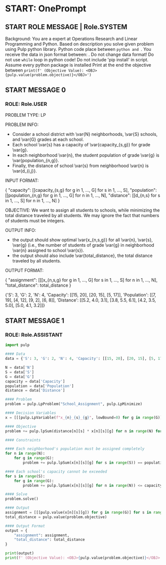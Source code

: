 # START: OnePrompt 
## START ROLE MESSAGE | Role.SYSTEM 
Background: You are a expert at Operations Research and Linear Programming and Python. Based on description you solve given problem using Pulp python library. Python code place between ```python and ```. You receive the data in json format between: <DATA></DATA>. Do not change data format! Do not use `while` loop in python code! Do not include 'pip install' in script. Assume every python package is installed Print at the end the objective between <OBJ></OBJ> `print(f' (Objective Value): <OBJ>{pulp.value(problem.objective)}</OBJ>')`  
## START MESSAGE 0 
### ROLE: Role.USER
<DESCRIPTION>
PROBLEM TYPE: LP

PROBLEM INFO: 

- Consider a school district with \var{N} neighborhoods, \var{S} schools, and \var{G} grades at each school.
- Each school \var{s} has a capacity of \var{capacity_{s,g}} for grade \var{g}. 
- In each neighborhood \var{n}, the student population of grade \var{g} is \var{population_{n,g}}. 
- Finally, the distance of school \var{s} from neighborhood \var{n} is \var{d_{i,j}}.

INPUT FORMAT: 

{
    "capacity": [[capacity_{s,g} for g in 1, ..., G] for s in 1, ..., S],
    "population": [[population_{n,g} for g in 1, ..., G] for n in 1, ..., N],
    "distance": [[d_{n,s} for s in 1, ..., S] for n in 1, ..., N]
}

OBJECTIVE: We want to assign all students to schools, while minimizing the total distance traveled by all students. We may ignore the fact that numbers of students must be integers.

OUTPUT INFO:
- the output should show optimal \var{x_{n,s,g}} for all \var{n}, \var{s}, \var{g} (i.e., the number of students of grade \var{g} in neighborhood \var{n} assigned to school \var{s}).
- the output should also include \var{total_distance}, the total distance traveled by all students.

OUTPUT FORMAT:

{
    "assignment": [[[x_{n,s,g} for g in 1, ..., G] for s in 1, ..., S] for n in 1, ..., N],
    "total_distance": total_distance
}

</DESCRIPTION>
<DATA>
{'S': 3, 'G': 2, 'N': 4, 'Capacity': [[15, 20], [20, 15], [5, 17]], 'Population': [[7, 19], [4, 12], [9, 2], [6, 8]], 'Distance': [[5.2, 4.0, 3.1], [3.8, 5.5, 6.1], [4.2, 3.5, 5.0], [5.0, 4.1, 3.2]]}</DATA>


## START MESSAGE 1 
### ROLE: Role.ASSISTANT
```python
import pulp

#### Data
data = {'S': 3, 'G': 2, 'N': 4, 'Capacity': [[15, 20], [20, 15], [5, 17]], 'Population': [[7, 19], [4, 12], [9, 2], [6, 8]], 'Distance': [[5.2, 4.0, 3.1], [3.8, 5.5, 6.1], [4.2, 3.5, 5.0], [5.0, 4.1, 3.2]]}

N = data['N']
S = data['S']
G = data['G']
capacity = data['Capacity']
population = data['Population']
distance = data['Distance']

#### Problem
problem = pulp.LpProblem("School_Assignment", pulp.LpMinimize)

#### Decision Variables
x = [[[pulp.LpVariable(f"x_{n}_{s}_{g}", lowBound=0) for g in range(G)] for s in range(S)] for n in range(N)]

#### Objective
problem += pulp.lpSum(distance[n][s] * x[n][s][g] for n in range(N) for s in range(S) for g in range(G))

#### Constraints

#### Each neighborhood's population must be assigned completely
for n in range(N):
    for g in range(G):
        problem += pulp.lpSum(x[n][s][g] for s in range(S)) == population[n][g]

#### Each school's capacity cannot be exceeded
for s in range(S):
    for g in range(G):
        problem += pulp.lpSum(x[n][s][g] for n in range(N)) <= capacity[s][g]

#### Solve
problem.solve()

#### Output
assignment = [[[pulp.value(x[n][s][g]) for g in range(G)] for s in range(S)] for n in range(N)]
total_distance = pulp.value(problem.objective)

#### Output Format
output = {
    "assignment": assignment,
    "total_distance": total_distance
}

print(output)
print(f' (Objective Value): <OBJ>{pulp.value(problem.objective)}</OBJ>')
```

